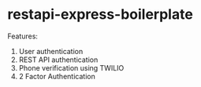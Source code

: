 # restapi-express-boilerplate

Features:
1. User authentication
2. REST API authentication
3. Phone verification using TWILIO 
4. 2 Factor Authentication


